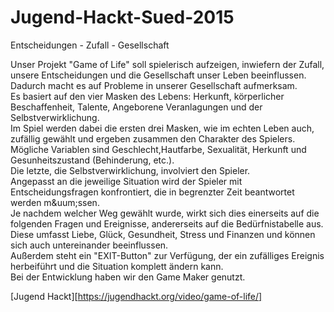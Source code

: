 # Jugend-Hackt-Sued-2015

Entscheidungen - Zufall - Gesellschaft  
  
 
Unser Projekt "Game of Life" soll spielerisch aufzeigen, inwiefern der Zufall, unsere Entscheidungen und die Gesellschaft unser Leben beeinflussen.  
Dadurch macht es auf Probleme in unserer Gesellschaft aufmerksam.  
Es basiert auf den vier Masken des Lebens: Herkunft, k&ouml;rperlicher Beschaffenheit, Talente, Angeborene Veranlagungen und der Selbstverwirklichung.  
Im Spiel werden dabei die ersten drei Masken, wie im echten Leben auch, zuf&auml;llig gew&auml;hlt und ergeben zusammen den Charakter des Spielers.  
M&ouml;gliche Variablen sind Geschlecht,Hautfarbe, Sexualit&auml;t, Herkunft und Gesunheitszustand (Behinderung, etc.).  
Die letzte, die Selbstverwirklichung, involviert den Spieler.  
Angepasst an die jeweilige Situation wird der Spieler mit Entscheidungsfragen konfrontiert, die in begrenzter Zeit beantwortet werden m&uum;ssen.  
Je nachdem welcher Weg gew&auml;hlt wurde, wirkt sich dies einerseits auf die folgenden Fragen und Ereignisse, andererseits auf die Bed&uuml;rfnistabelle aus. 
Diese umfasst Liebe, Gl&uuml;ck, Gesundheit, Stress und Finanzen und k&ouml;nnen sich auch untereinander beeinflussen.  
Au&szlig;erdem steht ein "EXIT-Button" zur Verf&uuml;gung, der ein zuf&auml;lliges Ereignis herbeif&uuml;hrt und die Situation komplett &auml;ndern kann.  
Bei der Entwicklung haben wir den Game Maker genutzt.   

[Jugend Hackt][https://jugendhackt.org/video/game-of-life/]


